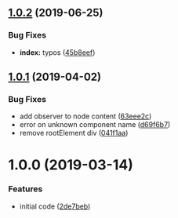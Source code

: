 ## [1.0.2](https://github.com/BBVAEngineering/ember-cli-web-components/compare/v1.0.1...v1.0.2) (2019-06-25)


### Bug Fixes

* **index:** typos ([45b8eef](https://github.com/BBVAEngineering/ember-cli-web-components/commit/45b8eef))

## [1.0.1](https://github.com/BBVAEngineering/ember-cli-web-components/compare/v1.0.0...v1.0.1) (2019-04-02)


### Bug Fixes

* add observer to node content ([63eee2c](https://github.com/BBVAEngineering/ember-cli-web-components/commit/63eee2c))
* error on unknown component name ([d69f6b7](https://github.com/BBVAEngineering/ember-cli-web-components/commit/d69f6b7))
* remove rootElement div ([041f1aa](https://github.com/BBVAEngineering/ember-cli-web-components/commit/041f1aa))

# 1.0.0 (2019-03-14)


### Features

* initial code ([2de7beb](https://github.com/BBVAEngineering/ember-cli-web-components/commit/2de7beb))
